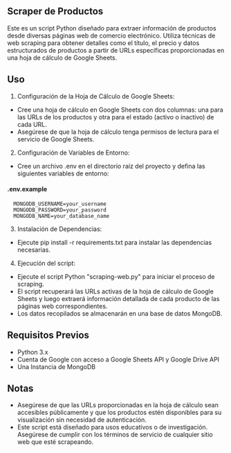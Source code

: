 ## Scraper de Productos

Este es un script Python diseñado para extraer información de productos desde diversas páginas web de comercio electrónico. Utiliza técnicas de web scraping para obtener detalles como el título, el precio y datos estructurados de productos a partir de URLs específicas proporcionadas en una hoja de cálculo de Google Sheets.

## Uso
1. Configuración de la Hoja de Cálculo de Google Sheets:
- Cree una hoja de cálculo en Google Sheets con dos columnas: una para las URLs de los productos y otra para el estado (activo o inactivo) de cada URL.
- Asegúrese de que la hoja de cálculo tenga permisos de lectura para el servicio de Google Sheets.

2. Configuración de Variables de Entorno:
- Cree un archivo .env en el directorio raíz del proyecto y defina las siguientes variables de entorno:

#### .env.example

```http
  MONGODB_USERNAME=your_username
  MONGODB_PASSWORD=your_password
  MONGODB_NAME=your_database_name
```
3. Instalación de Dependencias:
- Ejecute pip install -r requirements.txt para instalar las dependencias necesarias.

4. Ejecución del script:
- Ejecute el script Python "scraping-web.py" para iniciar el proceso de scraping.
- El script recuperará las URLs activas de la hoja de cálculo de Google Sheets y luego extraerá información detallada de cada producto de las páginas web correspondientes.
- Los datos recopilados se almacenarán en una base de datos MongoDB.


## Requisitos Previos

- Python 3.x
- Cuenta de Google con acceso a Google Sheets API y Google Drive API
- Una Instancia de MongoDB

## Notas

- Asegúrese de que las URLs proporcionadas en la hoja de cálculo sean accesibles públicamente y que los productos estén disponibles para su visualización sin necesidad de autenticación.
- Este script está diseñado para usos educativos o de investigación. Asegúrese de cumplir con los términos de servicio de cualquier sitio web que esté scrapeando.
